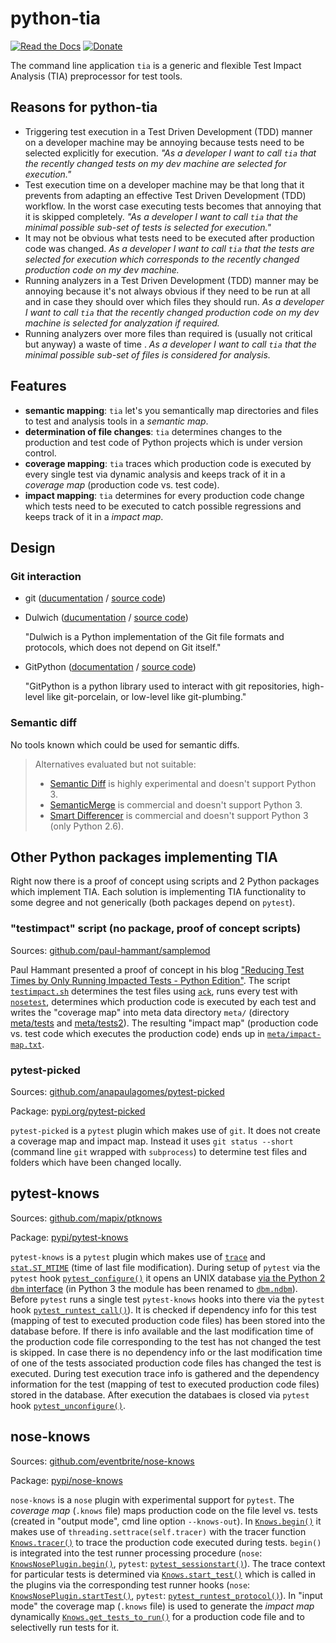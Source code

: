 # python-tia

[![Read the Docs](https://img.shields.io/readthedocs/pip.svg)](https://python-tia.readthedocs.io)
[![Donate](https://img.shields.io/badge/Donate-PayPal-green.svg)](https://www.paypal.me/fkromer)

The command line application `tia` is a generic and flexible Test Impact Analysis (TIA) preprocessor for test tools.

## Reasons for python-tia

- Triggering test execution in a Test Driven Development (TDD) manner on a developer machine may be annoying because tests need to be selected explicitly for execution. *"As a developer I want to call `tia` that the recently changed tests on my dev machine are selected for execution."*
- Test execution time on a developer machine may be that long that it prevents from adapting an effective Test Driven Development (TDD) workflow. In the worst case executing tests becomes that annoying that it is skipped completely. *"As a developer I want to call `tia` that the minimal possible sub-set of tests is selected for execution."*
- It may not be obvious what tests need to be executed after production code was changed. *As a developer I want to call `tia` that the tests are selected for execution which corresponds to the recently changed production code on my dev machine.*
- Running analyzers in a Test Driven Development (TDD) manner may be annoying because it's not always obvious if they need to be run at all and in case they should over which files they should run. *As a developer I want to call `tia` that the recently changed production code on my dev machine is selected for analyzation if required.*
- Running analyzers over more files than required is (usually not critical but anyway) a waste of time . *As a developer I want to call `tia` that the minimal possible sub-set of files is considered for analysis.*

## Features

- **semantic mapping**: `tia` let's you semantically map directories and files to test and analysis tools in a *semantic map*.
- **determination of file changes**: `tia` determines changes to the production and test code of Python projects which is under version control.
- **coverage mapping**: `tia` traces which production code is executed by every single test via dynamic analysis and keeps track of it in a *coverage map* (production code vs. test code).
- **impact mapping**: `tia` determines for every production code change which tests need to be executed to catch possible regressions and keeps track of it in a *impact map*.

## Design

### Git interaction

- git ([ducumentation](https://git-scm.com/doc) / [source code](https://github.com/git/git))
- Dulwich ([ducumentation](https://www.dulwich.io/) / [source code](https://github.com/dulwich/dulwich))

  "Dulwich is a Python implementation of the Git file formats and protocols, which does not depend on Git itself."

- GitPython ([documentation](http://gitpython.readthedocs.io/en/stable/) / [source code](https://github.com/gitpython-developers/GitPython))

  "GitPython is a python library used to interact with git repositories, high-level like git-porcelain, or low-level like git-plumbing."

### Semantic diff

No tools known which could be used for semantic diffs.

> Alternatives evaluated but not suitable:
> - [Semantic Diff](https://github.com/hoelzro/semantic-diff) is highly experimental and doesn't support Python 3.
> - [SemanticMerge](https://www.semanticmerge.com/) is commercial and doesn't support Python 3.
> - [Smart Differencer](http://www.semanticdesigns.com/Products/SmartDifferencer/index.html) is commercial and
> doesn't support Python 3 (only Python 2.6).

## Other Python packages implementing TIA

Right now there is a proof of concept using scripts and 2 Python packages which implement TIA. Each solution is implementing
TIA functionality to some degree and not generically (both packages depend on `pytest`).

### "testimpact" script (no package, proof of concept scripts)

Sources: [github.com/paul-hammant/samplemod](https://github.com/paul-hammant/samplemod)

Paul Hammant presented a proof of concept in his blog ["Reducing Test Times by Only Running Impacted Tests - Python Edition"](https://paulhammant.com/2015/01/18/reducing-test-times-by-only-running-impacted-tests-python-edition/). The script [`testimpact.sh`](https://github.com/paul-hammant/samplemod/blob/master/testimpact.sh) determines the test files using [`ack`](https://github.com/paul-hammant/samplemod/blob/master/testimpact.sh#L7), runs every test with [`nosetest`](https://github.com/paul-hammant/samplemod/blob/master/testimpact.sh#L15), determines which production code is executed by each test and writes the "coverage map" into meta data directory `meta/` (directory [meta/tests](https://github.com/paul-hammant/samplemod/tree/master/meta/tests) and [meta/tests2](https://github.com/paul-hammant/samplemod/tree/master/meta/tests2)). The resulting "impact map" (production code vs. test code which executes the production code) ends up in [`meta/impact-map.txt`](https://github.com/paul-hammant/samplemod/blob/master/meta/impact-map.txt).

### pytest-picked

Sources: [github.com/anapaulagomes/pytest-picked](https://github.com/anapaulagomes/pytest-picked)

Package: [pypi.org/pytest-picked](https://pypi.org/project/pytest-picked/)

`pytest-picked` is a `pytest` plugin which makes use of `git`. It does not create a coverage map and
impact map. Instead it uses `git status --short` (command line `git` wrapped with `subprocess`) to
determine test files and folders which have been changed locally.

## pytest-knows

Sources: [github.com/mapix/ptknows](https://github.com/mapix/ptknows)

Package: [pypi/pytest-knows](https://pypi.org/project/pytest-knows/)

`pytest-knows` is a `pytest` plugin which makes use of [`trace`](https://docs.python.org/2/library/trace.html) and [`stat.ST_MTIME`](https://docs.python.org/2/library/stat.html#stat.ST_MTIME) (time of last file modification).
During setup of `pytest` via the `pytest` hook  [`pytest_configure()`](https://github.com/mapix/ptknows/blob/master/ptknows.py#L47) it opens an UNIX database [via the Python 2 `dbm` interface](https://docs.python.org/2/library/dbm.html) (in Python 3 the module has been renamed to [`dbm.ndbm`](https://docs.python.org/3.7/library/dbm.html#module-dbm.ndbm)).
Before `pytest` runs a single test `pytest-knows` hooks into there via the `pytest` hook [`pytest_runtest_call()`](https://github.com/mapix/ptknows/blob/master/ptknows.py#L55)).
It is checked if dependency info for this test (mapping of test to executed production code files) has been stored into the database before.
If there is info available and the last modification time of the production code file corresponding to the test has not changed the test is skipped.
In case there is no dependency info or the last modification time of one of the tests associated production code files has changed the test is executed.
During test execution trace info is gathered and the dependency information for the test (mapping of test to executed production code files) stored in the database.
After execution the databaes is closed via `pytest` hook [`pytest_unconfigure()`](https://github.com/mapix/ptknows/blob/master/ptknows.py#L51).

## nose-knows


Sources: [github.com/eventbrite/nose-knows](https://github.com/eventbrite/nose-knows)

Package: [pypi/nose-knows](https://pypi.org/project/nose-knows/)

`nose-knows` is a `nose` plugin with experimental support for `pytest`.
The *coverage map* (`.knows` file) maps production code on the file level vs. tests (created in "output mode", cmd line option `--knows-out`).
In [`Knows.begin()`](https://github.com/eventbrite/nose-knows/blob/master/src/knows/base.py#L58) it makes use of `threading.settrace(self.tracer)`
with the tracer  function [`Knows.tracer()`](https://github.com/eventbrite/nose-knows/blob/master/src/knows/base.py#L63) to trace the production code executed during tests. `begin()` is integrated into the test runner processing procedure
(`nose`: [`KnowsNosePlugin.begin()`](https://github.com/eventbrite/nose-knows/blob/master/src/knows/nose_plugin.py#L105), `pytest`: [`pytest_sessionstart()`](https://github.com/eventbrite/nose-knows/blob/master/src/knows/pytest_plugin.py#L94)). The trace context for particular tests is determined via [`Knows.start_test()`](https://github.com/eventbrite/nose-knows/blob/master/src/knows/base.py#L84) which is called in the plugins via the corresponding test runner hooks (`nose`: [`KnowsNosePlugin.startTest()`](https://github.com/eventbrite/nose-knows/blob/master/src/knows/nose_plugin.py#L108), `pytest`: [`pytest_runtest_protocol()`](https://github.com/eventbrite/nose-knows/blob/a647cc1f82984522f728ccc83145c774f4756197/src/knows/pytest_plugin.py#L99)).
In "input mode" the coverage map (`.knows` file) is used to generate the *impact map* dynamically [`Knows.get_tests_to_run()`](https://github.com/eventbrite/nose-knows/blob/3ac3cfc81c7d3bc7beaf2b533ab37a0bbf132779/src/knows/base.py#L26) for a production code file and to selectivelly run tests for it.
